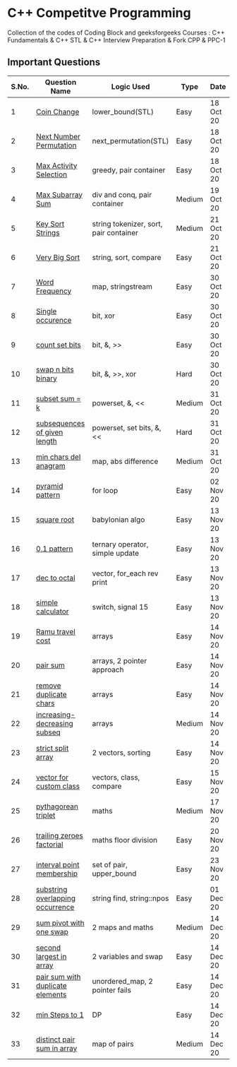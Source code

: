 # C++ Competitve Programming
Collection of the codes of Coding Block and geeksforgeeks Courses : C++ Fundamentals &amp; C++ STL &amp; C++ Interview Preparation &amp; Fork CPP &amp; PPC-1

## Important Questions

S.No. | Question Name | Logic Used | Type | Date|
------|-----------------|------|---------| ----|
1 | [Coin Change](https://github.com/vineethm1627/CPP/blob/master/Standard%20Template%20Library/03%20Algorithms%20STL/money_change_problem.cpp) | lower_bound(STL) | Easy | 18 Oct 20 |
2 | [Next Number Permutation](https://github.com/vineethm1627/CPP/blob/master/Standard%20Template%20Library/03%20Algorithms%20STL/next_permutation.cpp) | next_permutation(STL) | Easy | 18 Oct 20 |
3 | [Max Activity Selection](https://github.com/vineethm1627/CPP/blob/master/Standard%20Template%20Library/03%20Algorithms%20STL/activity_selection_max.cpp) | greedy, pair container | Easy | 18 Oct 20 |
4 | [Max Subarray Sum](https://github.com/vineethm1627/CPP/blob/master/Interview%20Preparation/01%20Arrays/max_subarray_sum_divandconq_index.cpp) | div and conq, pair container | Medium | 19 Oct 20 |
5 | [Key Sort Strings](https://github.com/vineethm1627/CPP/blob/master/Standard%20Template%20Library/04%20String%20STL/sort_tok_problem.cpp) | string tokenizer, sort, pair container | Medium | 21 Oct 20 |
6 | [Very Big Sort](https://github.com/vineethm1627/CPP/blob/master/Standard%20Template%20Library/04%20String%20STL/Big_Sort.cpp) | string, sort, compare | Easy | 21 Oct 20 |
7 | [Word Frequency](https://github.com/vineethm1627/CPP/blob/master/Fork%20CPP/02%20Arrays%20and%20Strings/ss_wordFreq.cpp) | map, stringstream | Easy | 30 Oct 20 |
8 | [Single occurence](https://github.com/vineethm1627/CPP/blob/master/Fork%20CPP/02%20Arrays%20and%20Strings/single_occur.cpp) | bit, xor | Easy | 30 Oct 20 |
9 | [count set bits](https://github.com/vineethm1627/CPP/blob/master/Fork%20CPP/02%20Arrays%20and%20Strings/countSetBits.cpp) | bit, &, >> | Easy | 30 Oct 20 | 
10 | [swap n bits binary](https://github.com/vineethm1627/CPP/blob/master/Fork%20CPP/02%20Arrays%20and%20Strings/swap_nbits_binary.cpp) | bit, &, >>, xor | Hard | 30 Oct 20 |
11 | [subset sum = k](https://github.com/vineethm1627/CPP/blob/master/Fork%20CPP/02%20Arrays%20and%20Strings/subset_array_sum.cpp) | powerset, &, << | Medium | 31 Oct 20 |
12 | [subsequences of given length](https://github.com/vineethm1627/CPP/blob/master/Fork%20CPP/02%20Arrays%20and%20Strings/subseq_given_length.cpp) | powerset, set bits, &, << | Hard | 31 Oct 20 |
13 | [min chars del anagram](https://github.com/vineethm1627/CPP/blob/master/Fork%20CPP/02%20Arrays%20and%20Strings/char_del_anagrams.cpp) | map, abs difference | Medium | 31 Oct 20 |
14 | [pyramid pattern](https://github.com/vineethm1627/CPP/blob/master/C%2B%2B%20Fundamentals/03%20Fundamentals-1/pyramid_pattern.cpp) | for loop | Easy | 02 Nov 20 | 
15 | [square root](https://github.com/vineethm1627/CPP/blob/master/C%2B%2B%20Fundamentals/03%20Fundamentals-1/sqrt_babylonian.cpp) | babylonian algo | Easy | 13 Nov 20 |
16 | [0,1 pattern](https://github.com/vineethm1627/CPP/blob/master/C%2B%2B%20Fundamentals/04%20Fundamentals-2/pattern_01.cpp) | ternary operator, simple update | Easy | 13 Nov 20 |
17 | [dec to octal](https://github.com/vineethm1627/CPP/blob/master/C%2B%2B%20Fundamentals/05%20Challenges%20Fundamentals/dec_to_octal.cpp) | vector, for_each rev print | Easy | 13 Nov 20 |
18 | [simple calculator](https://github.com/vineethm1627/CPP/blob/master/C%2B%2B%20Fundamentals/05%20Challenges%20Fundamentals/simple_calculator.cpp) | switch, signal 15 | Easy | 13 Nov 20 |
19 | [Ramu travel cost](https://github.com/vineethm1627/CPP/blob/master/C%2B%2B%20Fundamentals/05%20Challenges%20Fundamentals/ramu_travel_cost.cpp) | arrays | Easy | 14 Nov 20 |
20 | [pair sum](https://github.com/vineethm1627/CPP/blob/master/Interview%20Preparation/01%20Arrays/pair_sum.cpp) | arrays, 2 pointer approach | Easy | 14 Nov 20 |
21 | [remove duplicate chars](https://github.com/vineethm1627/CPP/blob/master/Interview%20Preparation/02%20Character%20Arrays/remove_duplicate_chars.cpp) | arrays | Easy | 14 Nov 20 |
22 | [increasing-decreasing subseq](https://github.com/vineethm1627/CPP/blob/master/C%2B%2B%20Fundamentals/05%20Challenges%20Fundamentals/increasing_decreasing_subsequence.cpp) | arrays | Medium | 14 Nov 20 |
23 | [strict split array](https://github.com/vineethm1627/CPP/blob/master/C%2B%2B%20Fundamentals/05%20Challenges%20Fundamentals/split_incr_decr_sequence.cpp) | 2 vectors, sorting | Easy | 14 Nov 20 |
24 | [vector for custom class](https://github.com/vineethm1627/CPP/blob/master/Standard%20Template%20Library/05%20Vectors%20STL/vector_custom_class.cpp) | vectors, class, compare | Easy | 15 Nov 20 | 
25 | [pythagorean triplet](https://github.com/vineethm1627/CPP/blob/master/C%2B%2B%20Fundamentals/05%20Challenges%20Fundamentals/pythogorean_triplet.cpp) | maths | Medium | 17 Nov 20 |
26 | [trailing zeroes factorial](https://github.com/vineethm1627/CPP/blob/master/C%2B%2B%20Fundamentals/07%20Functions/trailing_zerores.cpp) | maths floor division | Easy | 20 Nov 20 |
27 | [interval point membership](https://github.com/vineethm1627/CPP/blob/master/Standard%20Template%20Library/EXTRAS/01_interval_membership.cpp) | set of pair, upper_bound | Easy | 23 Nov 20 |
28 | [substring overlapping occurrence](https://github.com/vineethm1627/CPP/blob/master/Standard%20Template%20Library/04%20String%20STL/substring_count.cpp) | string find, string::npos | Easy | 01 Dec 20 |
29 | [sum pivot with one swap](https://github.com/vineethm1627/CPP/blob/master/Standard%20Template%20Library/EXTRAS/sum_pivot_with_one_swap.cpp) | 2 maps and maths | Medium | 14 Dec 20 |
30 | [second largest in array](https://github.com/vineethm1627/CPP/blob/master/Interview%20Preparation/01%20Arrays/second_largest_array.cpp) | 2 variables and swap | Easy | 14 Dec 20 |
31 | [pair sum with duplicate elements](https://github.com/vineethm1627/CPP/blob/master/Interview%20Preparation/01%20Arrays/pair_sum_repetitive.cpp) | unordered_map, 2 pointer fails | Easy | 14 Dec 20 |
32 | [min Steps to 1](https://github.com/vineethm1627/CPP/blob/master/Interview%20Preparation/01%20Arrays/min_steps_to_one.cpp) | DP | Easy | 14 Dec 20 |
33 | [distinct pair sum in array](https://github.com/vineethm1627/CPP/blob/master/Interview%20Preparation/01%20Arrays/distinct_pair_sum_in_array.cpp) | map of pairs | Medium | 14 Dec 20 |